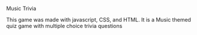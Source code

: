 Music Trivia

This game was made with javascript, CSS, and HTML. It is a Music themed quiz game with multiple choice trivia questions